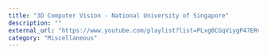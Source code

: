 ```yaml
---
title: "3D Computer Vision - National University of Singapore"
description: ""
external_url: "https://www.youtube.com/playlist?list=PLxg0CGqViygP47ERvqHw_v7FVnUovJeaz"
category: "Miscellaneous"
---
```

